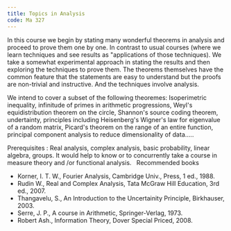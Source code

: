 ```yaml
---
title: Topics in Analysis
code: Ma 327
---
```

In this course we begin by stating many wonderful theorems in analysis and
proceed to prove them one by one. In contrast to usual courses (where we learn
techniques and see results as "applications of those techniques). We take a
somewhat experimental approach in stating the results and then exploring the
techniques to prove them. The theorems themselves have the common feature that
the statements are easy to understand but the proofs are non-trivial and
instructive. And the techniques involve analysis.

We intend to cover a subset of the following theoremes: Isoperimetric
inequality, infinitude of primes in arithmetic progressions, Weyl's
equidistribution theorem on the circle, Shannon's source coding theorem,
undertainty, principles including Heisenberg's Wigner's law for eigenvalue of a
random matrix, Picard's theorem on the range of an entire function, principal
component analysis to reduce dimensionality of data.....

Prerequisites : Real analysis, complex analysis, basic probability, linear
algebra, groups. It would help to know or to concurrently take a course in
measure theory and /or functional analysis.
 
Recommended books

* Korner, I. T. W., Fourier Analysis, Cambridge Univ., Press, 1 ed., 1988.
* Rudin W., Real and Complex Analysis, Tata McGraw Hill Education, 3rd ed.,
  2007.
* Thangavelu, S., An Introduction to the Uncertainity Principle, Birkhauser,
  2003.
* Serre, J. P., A course in Arithmetic, Springer-Verlag, 1973.
* Robert Ash., Information Theory, Dover Special Priced, 2008.

